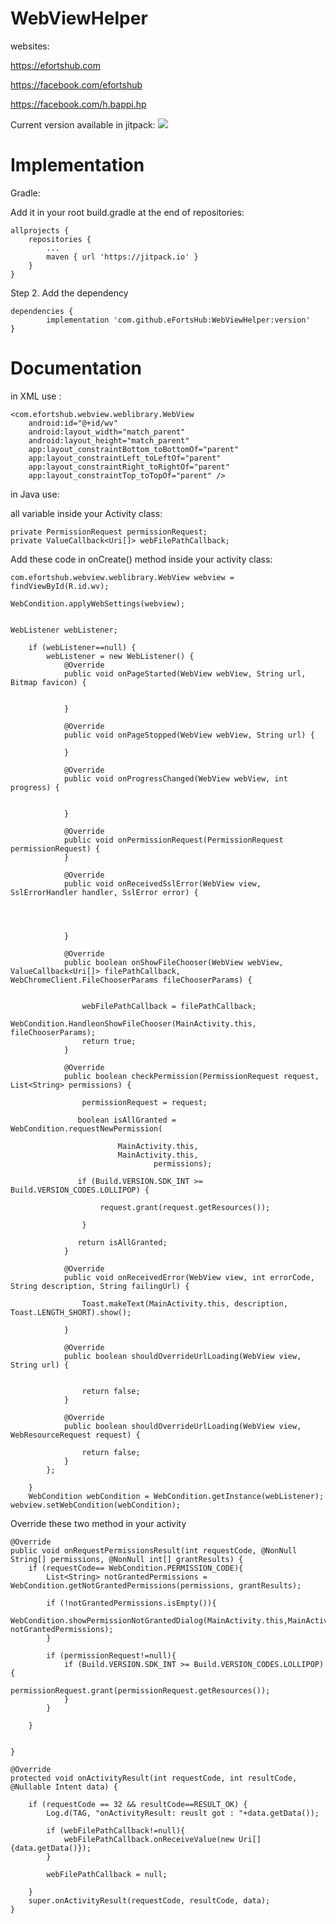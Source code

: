 # WebViewHelper

websites:

https://efortshub.com

https://facebook.com/efortshub

https://facebook.com/h.bappi.hp



Current version available in jitpack: [![](https://jitpack.io/v/eFortsHub/WebViewHelper.svg)](https://jitpack.io/#eFortsHub/WebViewHelper)



# Implementation 

Gradle:

Add it in your root build.gradle at the end of repositories:

	allprojects {
		repositories {
			...
			maven { url 'https://jitpack.io' }
		}
	}
Step 2. Add the dependency

	dependencies {
	        implementation 'com.github.eFortsHub:WebViewHelper:version'
	}
	
	

# Documentation


 in XML use :
 
 
    <com.efortshub.webview.weblibrary.WebView
        android:id="@+id/wv"
        android:layout_width="match_parent"
        android:layout_height="match_parent"
        app:layout_constraintBottom_toBottomOf="parent"
        app:layout_constraintLeft_toLeftOf="parent"
        app:layout_constraintRight_toRightOf="parent"
        app:layout_constraintTop_toTopOf="parent" />



in Java use:


all variable inside your Activity class:
	
    private PermissionRequest permissionRequest;
    private ValueCallback<Uri[]> webFilePathCallback;
    
   
  
  
Add these code in onCreate() method inside your activity class:

	
	com.efortshub.webview.weblibrary.WebView webview = findViewById(R.id.wv);
	
	WebCondition.applyWebSettings(webview);
	
	
	WebListener webListener;
	
        if (webListener==null) {
            webListener = new WebListener() {
                @Override
                public void onPageStarted(WebView webView, String url, Bitmap favicon) {


                }

                @Override
                public void onPageStopped(WebView webView, String url) {

                }

                @Override
                public void onProgressChanged(WebView webView, int progress) {


                }

                @Override
                public void onPermissionRequest(PermissionRequest permissionRequest) {
                }

                @Override
                public void onReceivedSslError(WebView view, SslErrorHandler handler, SslError error) {
		
		


                }

                @Override
                public boolean onShowFileChooser(WebView webView, ValueCallback<Uri[]> filePathCallback, WebChromeClient.FileChooserParams fileChooserParams) {


                    webFilePathCallback = filePathCallback;
                    WebCondition.HandleonShowFileChooser(MainActivity.this, fileChooserParams);
                    return true;
                }

                @Override
                public boolean checkPermission(PermissionRequest request, List<String> permissions) {

                    permissionRequest = request;

                   boolean isAllGranted =  WebCondition.requestNewPermission(

                            MainActivity.this,
                            MainActivity.this,
                                    permissions);

                   if (Build.VERSION.SDK_INT >= Build.VERSION_CODES.LOLLIPOP) {

                        request.grant(request.getResources());

                    }

                   return isAllGranted;
                }

                @Override
                public void onReceivedError(WebView view, int errorCode, String description, String failingUrl) {

                    Toast.makeText(MainActivity.this, description, Toast.LENGTH_SHORT).show();

                }

                @Override
                public boolean shouldOverrideUrlLoading(WebView view, String url) {
                    

                    return false;
                }

                @Override
                public boolean shouldOverrideUrlLoading(WebView view, WebResourceRequest request) {

                    return false;
                }
            };

        }
        WebCondition webCondition = WebCondition.getInstance(webListener);
	webview.setWebCondition(webCondition);
	
	
 Override these two method in your activity
 	
    @Override
    public void onRequestPermissionsResult(int requestCode, @NonNull String[] permissions, @NonNull int[] grantResults) {
        if (requestCode== WebCondition.PERMISSION_CODE){
            List<String> notGrantedPermissions = WebCondition.getNotGrantedPermissions(permissions, grantResults);

            if (!notGrantedPermissions.isEmpty()){
             WebCondition.showPermissionNotGrantedDialog(MainActivity.this,MainActivity.this,  notGrantedPermissions);
            }

            if (permissionRequest!=null){
                if (Build.VERSION.SDK_INT >= Build.VERSION_CODES.LOLLIPOP) {
                    permissionRequest.grant(permissionRequest.getResources());
                }
            }

        }


    }

    @Override
    protected void onActivityResult(int requestCode, int resultCode, @Nullable Intent data) {

        if (requestCode == 32 && resultCode==RESULT_OK) {
            Log.d(TAG, "onActivityResult: reuslt got : "+data.getData());

            if (webFilePathCallback!=null){
                webFilePathCallback.onReceiveValue(new Uri[]{data.getData()});
            }

            webFilePathCallback = null;

        }
        super.onActivityResult(requestCode, resultCode, data);
    }

